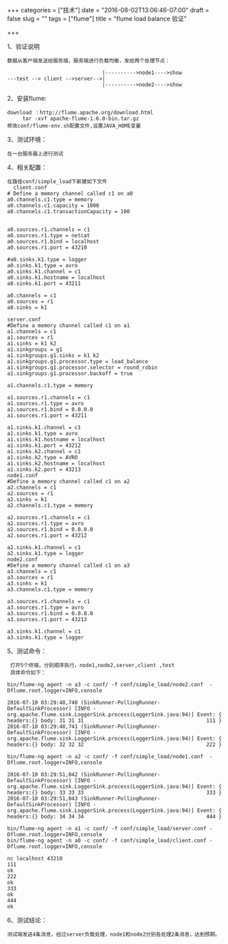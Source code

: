 
+++
categories = ["技术"]
date = "2016-08-02T13:06:46-07:00"
draft = false
slug = ""
tags = ["flume"]
title = "flume load balance 验证"

+++

  



1、验证说明

	数据从客户端发送给服务端，服务端进行负载均衡，发给两个处理节点：
	
								   |---------->node1---->show
	---test --> client -->server-->|	 
								   |---------->node2---->show


2、安装flume:

    download ：http://flume.apache.org/download.html
         tar -xvf apache-flume-1.6.0-bin.tar.gz
    修改conf/flume-env.sh配置文件,设置JAVA_HOME变量

3、测试环境：
	
	在一台服务器上进行测试

4、相关配置：
	
	在路径conf/simple_load下新建如下文件
      client.conf
    # Define a memory channel called c1 on a0 
    a0.channels.c1.type = memory 
    a0.channels.c1.capacity = 1000
    a0.channels.c1.transactionCapacity = 100   


    a0.sources.r1.channels = c1 
    a0.sources.r1.type = netcat
    a0.sources.r1.bind = localhost
    a0.sources.r1.port = 43210

    #a0.sinks.k1.type = logger 
    a0.sinks.k1.type = avro   
    a0.sinks.k1.channel = c1 
    a0.sinks.k1.hostname = localhost
    a0.sinks.k1.port = 43211 

    a0.channels = c1 
    a0.sources = r1 
    a0.sinks = k1 

    server.conf
    #Define a memory channel called c1 on a1 
    a1.channels = c1 
    a1.sources = r1 
    a1.sinks = k1 k2 
    a1.sinkgroups = g1 
    a1.sinkgroups.g1.sinks = k1 k2 
    a1.sinkgroups.g1.processor.type = load_balance 
    a1.sinkgroups.g1.processor.selector = round_robin 
    a1.sinkgroups.g1.processor.backoff = true 

    a1.channels.c1.type = memory   

    a1.sources.r1.channels = c1 
    a1.sources.r1.type = avro 
    a1.sources.r1.bind = 0.0.0.0 
    a1.sources.r1.port = 43211 

    a1.sinks.k1.channel = c1 
    a1.sinks.k1.type = avro 
    a1.sinks.k1.hostname = localhost
    a1.sinks.k1.port = 43212 
    a1.sinks.k2.channel = c1 
    a1.sinks.k2.type = AVRO 
    a1.sinks.k2.hostname = localhost
    a1.sinks.k2.port = 43213
    node1.conf
    #Define a memory channel called c1 on a2 
    a2.channels = c1 
    a2.sources = r1 
    a2.sinks = k1 
    a2.channels.c1.type = memory   

    a2.sources.r1.channels = c1 
    a2.sources.r1.type = avro 
    a2.sources.r1.bind = 0.0.0.0 
    a2.sources.r1.port = 43212

    a2.sinks.k1.channel = c1 
    a2.sinks.k1.type = logger 
    node2.conf
    #Define a memory channel called c1 on a3 
    a3.channels = c1 
    a3.sources = r1 
    a3.sinks = k1 
    a3.channels.c1.type = memory   

    a3.sources.r1.channels = c1 
    a3.sources.r1.type = avro 
    a3.sources.r1.bind = 0.0.0.0 
    a3.sources.r1.port = 43213

    a3.sinks.k1.channel = c1 
    a3.sinks.k1.type = logger 

5、测试命令：

     打开5个终端，分别顺序执行，node1,node2,server,client ,test
     具体命令如下：

	bin/flume-ng agent -n a3 -c conf/ -f conf/simple_load/node2.conf  -Dflume.root.logger=INFO,console
	
	2016-07-10 03:29:48,740 (SinkRunner-PollingRunner-DefaultSinkProcessor) [INFO - org.apache.flume.sink.LoggerSink.process(LoggerSink.java:94)] Event: { headers:{} body: 31 31 31                                        111 }
	2016-07-10 03:29:48,741 (SinkRunner-PollingRunner-DefaultSinkProcessor) [INFO - org.apache.flume.sink.LoggerSink.process(LoggerSink.java:94)] Event: { headers:{} body: 32 32 32                                        222 }
	
	bin/flume-ng agent -n a2 -c conf/ -f conf/simple_load/node1.conf  -Dflume.root.logger=INFO,console
	
	2016-07-10 03:29:51,042 (SinkRunner-PollingRunner-DefaultSinkProcessor) [INFO - org.apache.flume.sink.LoggerSink.process(LoggerSink.java:94)] Event: { headers:{} body: 33 33 33                                        333 }
	2016-07-10 03:29:51,043 (SinkRunner-PollingRunner-DefaultSinkProcessor) [INFO - org.apache.flume.sink.LoggerSink.process(LoggerSink.java:94)] Event: { headers:{} body: 34 34 34                                        444 }
	
	bin/flume-ng agent -n a1 -c conf/ -f conf/simple_load/server.conf -Dflume.root.logger=INFO,console
	bin/flume-ng agent -n a0 -c conf/ -f conf/simple_load/client.conf -Dflume.root.logger=INFO,console

	nc localhost 43210
	111
	ok
	222
	ok
	333
	ok
	444
	ok

6、测试结论：

	测试端发送4条消息，经过server负载处理，node1和node2分别各处理2条消息，达到预期。
